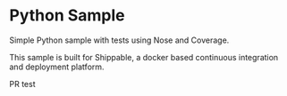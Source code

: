 Python Sample
=====================

Simple Python sample with tests using Nose and Coverage.

This sample is built for Shippable, a docker based continuous integration and deployment platform.

PR test
